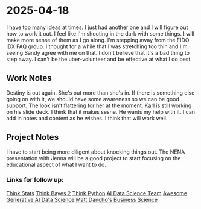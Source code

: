 # 2025-04-18

I have too many ideas at times. I just had another one and I will figure out how to work it out. I feel like I'm shooting in the dark with some things. I will make more sense of them as I go along. I'm stepping away from the EIDO IDX FAQ group. I thought for a while that I was stretching too thin and I'm seeing Sandy agree with me on that. I don't believe that it's a bad thing to step away. I can't be the uber-volunteer and be effective at what I do best.

## Work Notes

Destiny is out again. She's out more than she's in. If there is something else going on with it, we should have some awareness so we can be good support. The look isn't flattering for her at the moment. Karl is still working on his slide deck. I think that it makes sesne. He wants my help with it. I can add in notes and content as he wishes. I think that will work well.

## Project Notes

I have to start being more diligent about knocking things out. The NENA presentation with Jenna will be a good project to start focusing on the educational aspect of what I want to do.

### Links for follow up:

[Think Stats](https://allendowney.github.io/ThinkStats/index.html)
[Think Bayes 2](https://allendowney.github.io/ThinkBayes2/)
[Think Python](https://allendowney.github.io/ThinkPython/)
[AI Data Science Team](https://github.com/business-science/ai-data-science-team)
[Awesome Generative AI Data Science](https://github.com/business-science/awesome-generative-ai-data-scientist)
[Matt Dancho's Business Science](https://github.com/business-science)
